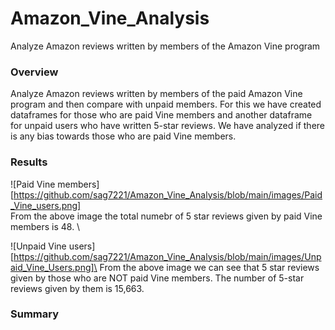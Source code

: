 # Amazon_Vine_Analysis
Analyze Amazon reviews written by members of the Amazon Vine program

### Overview
Analyze Amazon reviews written by members of the paid Amazon Vine program and then compare with unpaid members.
For this we have created dataframes for those who are paid Vine members and another dataframe for unpaid users who have written 5-star reviews.
We have analyzed if there is any bias towards those who are paid Vine members.

### Results

![Paid Vine members][https://github.com/sag7221/Amazon_Vine_Analysis/blob/main/images/Paid_Vine_users.png] \
From the above image the total numebr of 5 star reviews given by paid Vine members is 48. \

![Unpaid Vine users][https://github.com/sag7221/Amazon_Vine_Analysis/blob/main/images/Unpaid_Vine_Users.png]\
From the above image we can see that 5 star reviews given by those who are NOT paid Vine members. The number of 5-star reviews given by them is 15,663.


### Summary



